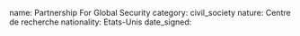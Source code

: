 name: Partnership For Global Security
category: civil_society
nature:  Centre de recherche
nationality: Etats-Unis
date_signed:
    